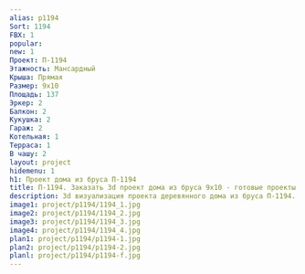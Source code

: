 ```yaml
---
alias: p1194
Sort: 1194
FBX: 1
popular: 
new: 1
Проект: П-1194
Этажность: Мансардный
Крыша: Прямая
Размер: 9х10
Площадь: 137
Эркер: 2
Балкон: 2
Кукушка: 2
Гараж: 2
Котельная: 1
Терраса: 1
В чашу: 2
layout: project
hidemenu: 1
h1: Проект дома из бруса П-1194
title: П-1194. Заказать 3d проект дома из бруса 9х10 - готовые проекты
description: 3d визуализация проекта деревянного дома из бруса П-1194. Площадь 137 м2, размер 9х10. Вы можете внести любые изменения в проект.
image1: project/p1194/1194_1.jpg
image2: project/p1194/1194_2.jpg
image3: project/p1194/1194_3.jpg
image4: project/p1194/1194_4.jpg
plan1: project/p1194/p1194-1.jpg
plan2: project/p1194/p1194-2.jpg
planl: project/p1194/p1194-f.jpg
---
```

